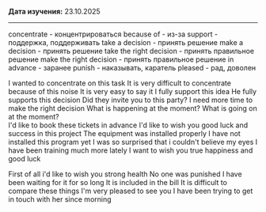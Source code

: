 **Дата изучения:** 23.10.2025  

---
concentrate - концентрироваться
because of - из-за
support - поддержка, поддерживать
take a decision - принять решение
make a  decision - принять решение
take the right decision - принять правильное решение
make  the right decision - принять правильное решение
in advance - заранее
punish - наказывать, каратель
pleased - рад, доволен

I wanted to concentrate on this task
It is very difficult to concentrate because of this noise
It is very easy to say it
I fully support this idea
He fully supports this decision
Did they invite you to this party? 
I need more time to make the right decision
What is happening at the moment?
What is going on at the moment?  
I'd like to book these tickets in advance
I'd like to wish you good luck and success in this project 
The equipment was installed properly 
I have not installed this program yet
I was so surprised that i couldn't believe my eyes
I have been training much more lately 
I want to wish you true happiness and good luck   

First of all i'd like to wish you strong health 
No one was punished
I have been waiting for it for so long
It is included in the bill
It is difficult to compare these things
I'm very pleased to see you
I have been trying to get in touch with her since morning



